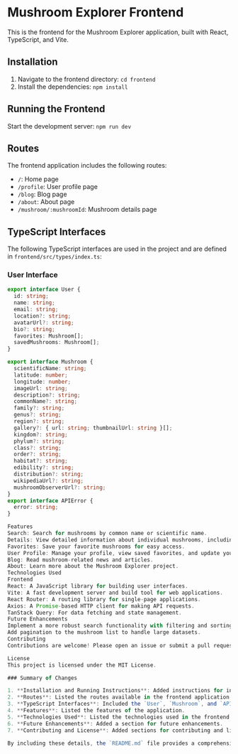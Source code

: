 # Mushroom Explorer Frontend

This is the frontend for the Mushroom Explorer application, built with React, TypeScript, and Vite.

## Installation

1. Navigate to the frontend directory: `cd frontend`
2. Install the dependencies: `npm install`

## Running the Frontend

Start the development server: `npm run dev`

## Routes

The frontend application includes the following routes:

- `/`: Home page
- `/profile`: User profile page
- `/blog`: Blog page
- `/about`: About page
- `/mushroom/:mushroomId`: Mushroom details page

## TypeScript Interfaces

The following TypeScript interfaces are used in the project and are defined in `frontend/src/types/index.ts`:

### User Interface

```typescript
export interface User {
  id: string;
  name: string;
  email: string;
  location?: string;
  avatarUrl?: string;
  bio?: string;
  favorites: Mushroom[];
  savedMushrooms: Mushroom[];
}

export interface Mushroom {
  scientificName: string;
  latitude: number;
  longitude: number;
  imageUrl: string;
  description?: string;
  commonName?: string;
  family?: string;
  genus?: string;
  region?: string;
  gallery?: { url: string; thumbnailUrl: string }[];
  kingdom?: string;
  phylum?: string;
  class?: string;
  order?: string;
  habitat?: string;
  edibility?: string;
  distribution?: string;
  wikipediaUrl?: string;
  mushroomObserverUrl?: string;
}
export interface APIError {
  error: string;
}

Features
Search: Search for mushrooms by common name or scientific name.
Details: View detailed information about individual mushrooms, including images, descriptions, and location.
Favorites: Save your favorite mushrooms for easy access.
User Profile: Manage your profile, view saved favorites, and update your information.
Blog: Read mushroom-related news and articles.
About: Learn more about the Mushroom Explorer project.
Technologies Used
Frontend
React: A JavaScript library for building user interfaces.
Vite: A fast development server and build tool for web applications.
React Router: A routing library for single-page applications.
Axios: A Promise-based HTTP client for making API requests.
TanStack Query: For data fetching and state management.
Future Enhancements
Implement a more robust search functionality with filtering and sorting options.
Add pagination to the mushroom list to handle large datasets.
Contributing
Contributions are welcome! Please open an issue or submit a pull request.

License
This project is licensed under the MIT License.

### Summary of Changes

1. **Installation and Running Instructions**: Added instructions for installing dependencies and running the development server.
2. **Routes**: Listed the routes available in the frontend application.
3. **TypeScript Interfaces**: Included the `User`, `Mushroom`, and `APIError` interfaces from `frontend/src/types/index.ts`.
4. **Features**: Listed the features of the application.
5. **Technologies Used**: Listed the technologies used in the frontend.
6. **Future Enhancements**: Added a section for future enhancements.
7. **Contributing and License**: Added sections for contributing and license information.

By including these details, the `README.md` file provides a comprehensive overview of the frontend application, its routes, and the TypeScript interfaces used.
```
